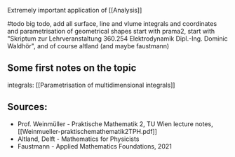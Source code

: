 Extremely important application of [[Analysis]] 


#todo big todo, add all surface, line and vlume integrals and coordinates and parametrisation of geometrical shapes
start with prama2, start with "Skriptum zur Lehrveranstaltung 360.254 Elektrodynamik Dipl.-Ing. Dominic Waldhör", and of course altland (and maybe faustmann)



## Some first notes on the topic
integrals:
[[Parametrisation of multidimensional integrals]]


## Sources:
- Prof. Weinmüller - Praktische Mathematik 2, TU Wien lecture notes, [[Weinmueller-praktischemathematik2TPH.pdf]]
- Altland, Delft - Mathematics for Physicists
- Faustmann - Applied Mathematics Foundations, 2021

